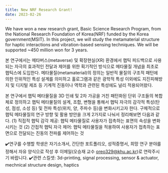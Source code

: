 ```yaml
---
title: New NRF Research Grant! 
date: 2023-02-26
---
```


<!--more-->

We have won a new research grant, Basic Science Research Program, from the National Research Foundation of Korea(NRF) funded by the Korea government(MSIT). In this project, we will study the metamaterial structure for haptic interactions and vibration-based sensing techniques. We will be supported ~450 million won for 3 years.

본 연구에서는 메타버스(metaverse) 및 확장현실(XR) 환경에서 햅틱 피드백으로 사용되는 자극의 효과적인 전달과 제어를 위한 획기적인 방식으로 메타물질 개념을 최초로 햅틱스에 도입한다. 메타물질(metamaterial)의 정의는 일반적 물질의 구조적 패턴에 의한 인위적인 특성 설계를 의미하고 홀로그램과 같은 광학적 특성 이외에도 지진피해방지 및 디지털 제조 등 기계적 진동이나 역학과 관련된 특성에도 널리 적용되어왔다.

본 연구에서 햅틱 메타물질을 3D 인쇄 및 2차 가공을 거친 패턴화된 단위 구조들의 복합체로 정의하고 햅틱 메타물질의 설계, 조합, 변형을 통해서 햅틱 자극의 감각적 특성(탄성, 점성, 소성 등) 및 전파 특성(위치, 양, 주파수 등)을 변화시키고자 한다. 구체적으로 햅틱 메타물질의 연구 방향 및 활용 방안을 크게 2가지로 나눠서 정리해보면 다음과 같다. 
(1) 직접적 햅틱 감각 제공: 햅틱 메타물질로 사용자가 접촉하는 표면의 속성을 변화시키는 것 
(2) 간접적 햅틱 자극 제어: 햅틱 메타물질을 적용하여 사용자가 접촉하는 표면으로 전달되는 진동의 전파를 제어하는 것

✔️연구를 수행할 학생은 자기소개서, 간단한 포트폴리오, 성적증명서, 희망 연구 분야를 정해서 자유 양식으로 작성 후 이메일(오승재 교수 oreo329@khu.ac.kr)로 연락주시기 바랍니다. 
✔️관련 스킬셋: 3d-printing, signal processing, sensor & actuator, mechnical structure design, haptics 
